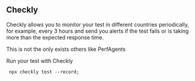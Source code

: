 ## Checkly

Checkly allows you to monitor your test in different countries periodically, for example, every 3 hours and send you alerts if the test fails or is taking more than the expected response time.

This is not the only exists others like PerfAgents

Run your test with Checkly

```console
 npx checkly test --record;
```
